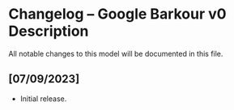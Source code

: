 # Changelog – Google Barkour v0 Description

All notable changes to this model will be documented in this file.

## [07/09/2023]
- Initial release.

